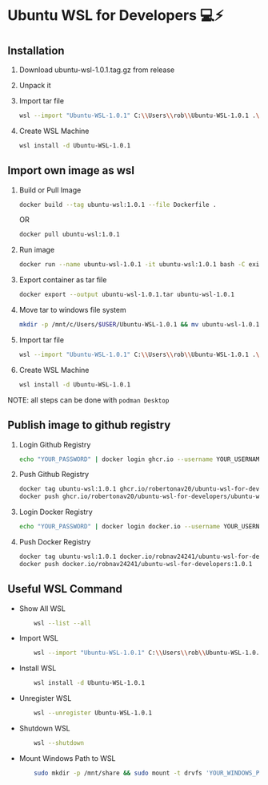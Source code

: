 # Ubuntu WSL for Developers :computer::zap:

## Installation

1. Download ubuntu-wsl-1.0.1.tag.gz from release
2. Unpack it
3. Import tar file

   ```bash
   wsl --import "Ubuntu-WSL-1.0.1" C:\\Users\\rob\\Ubuntu-WSL-1.0.1 .\\ubuntu-wsl-1.0.1.tar
   ```

4. Create WSL Machine

   ```bash
   wsl install -d Ubuntu-WSL-1.0.1
   ```

## Import own image as wsl

1. Build or Pull Image

   ```bash
   docker build --tag ubuntu-wsl:1.0.1 --file Dockerfile .
   ```

   OR

   ```bash
   docker pull ubuntu-wsl:1.0.1
   ```

2. Run image

   ```bash
   docker run --name ubuntu-wsl-1.0.1 -it ubuntu-wsl:1.0.1 bash -C exit
   ```

3. Export container as tar file

   ```bash
   docker export --output ubuntu-wsl-1.0.1.tar ubuntu-wsl-1.0.1
   ```

4. Move tar to windows file system

   ```bash
   mkdir -p /mnt/c/Users/$USER/Ubuntu-WSL-1.0.1 && mv ubuntu-wsl-1.0.1.tar /mnt/c/Users/$USER/
   ```

5. Import tar file

   ```bash
   wsl --import "Ubuntu-WSL-1.0.1" C:\\Users\\rob\\Ubuntu-WSL-1.0.1 .\\ubuntu-wsl-1.0.1.tar
   ```

6. Create WSL Machine

   ```bash
   wsl install -d Ubuntu-WSL-1.0.1
   ```

NOTE: all steps can be done with `podman Desktop`

## Publish image to github registry

1. Login Github Registry

   ```bash
   echo "YOUR_PASSWORD" | docker login ghcr.io --username YOUR_USERNAME --password-stdin
   ```

2. Push Github Registry

   ```bash
   docker tag ubuntu-wsl:1.0.1 ghcr.io/robertonav20/ubuntu-wsl-for-developers/ubuntu-wsl:1.0.1
   docker push ghcr.io/robertonav20/ubuntu-wsl-for-developers/ubuntu-wsl:1.0.1
   ```

3. Login Docker Registry

   ```bash
   echo "YOUR_PASSWORD" | docker login docker.io --username YOUR_USERNAME --password-stdin
   ```

4. Push Docker Registry

   ```bash
   docker tag ubuntu-wsl:1.0.1 docker.io/robnav24241/ubuntu-wsl-for-developers:1.0.1
   docker push docker.io/robnav24241/ubuntu-wsl-for-developers:1.0.1
   ```

## Useful WSL Command

- Show All WSL

  ```bash
      wsl --list --all
  ```

- Import WSL

  ```bash
      wsl --import "Ubuntu-WSL-1.0.1" C:\\Users\\rob\\Ubuntu-WSL-1.0.1 .\\ubuntu-wsl-1.0.1.tar
  ```

- Install WSL

  ```bash
      wsl install -d Ubuntu-WSL-1.0.1
  ```

- Unregister WSL

  ```bash
      wsl --unregister Ubuntu-WSL-1.0.1
  ```

- Shutdown WSL

  ```bash
      wsl --shutdown
  ```

- Mount Windows Path to WSL

  ```bash
      sudo mkdir -p /mnt/share && sudo mount -t drvfs 'YOUR_WINDOWS_PATH' /mnt/share
  ```
